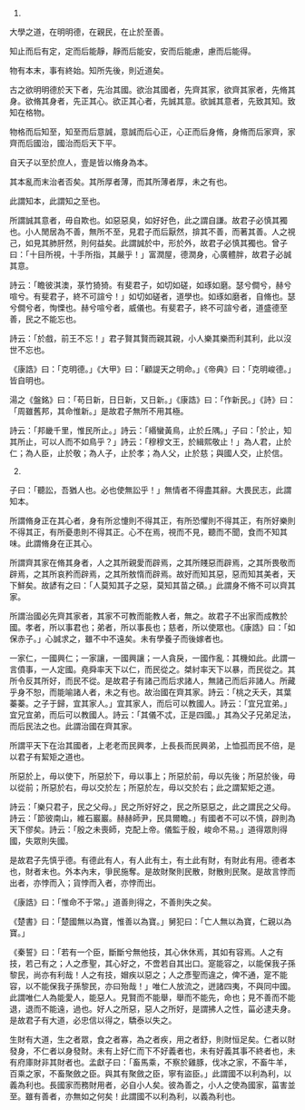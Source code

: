 ﻿1.
大學之道，在明明德，在親民，在止於至善。

知止而后有定，定而后能靜，靜而后能安，安而后能慮，慮而后能得。

物有本末，事有終始。知所先後，則近道矣。

古之欲明明德於天下者，先治其國。欲治其國者，先齊其家，欲齊其家者，先脩其身。欲脩其身者，先正其心。欲正其心者，先誠其意。欲誠其意者，先致其知。致知在格物。

物格而后知至，知至而后意誠，意誠而后心正，心正而后身脩，身脩而后家齊，家齊而后國治，國治而后天下平。

自天子以至於庶人，壹是皆以脩身為本。

其本亂而末治者否矣。其所厚者薄，而其所薄者厚，未之有也。

此謂知本，此謂知之至也。

所謂誠其意者，毋自欺也。如惡惡臭，如好好色，此之謂自謙。故君子必慎其獨也。小人閒居為不善，無所不至，見君子而后厭然，揜其不善，而著其善。人之視己，如見其肺肝然，則何益矣。此謂誠於中，形於外，故君子必慎其獨也。曾子曰：「十目所視，十手所指，其嚴乎！」富潤屋，德潤身，心廣體胖，故君子必誠其意。

詩云：「瞻彼淇澳，菉竹猗猗。有斐君子，如切如磋，如琢如磨。瑟兮僴兮，赫兮喧兮。有斐君子，終不可諠兮！」如切如磋者，道學也。如琢如磨者，自脩也。瑟兮僴兮者，恂慄也。赫兮喧兮者，威儀也。有斐君子，終不可諠兮者，道盛德至善，民之不能忘也。

詩云：「於戲，前王不忘！」君子賢其賢而親其親，小人樂其樂而利其利，此以沒世不忘也。

《康誥》曰：「克明德。」《大甲》曰：「顧諟天之明命。」《帝典》曰：「克明峻德。」皆自明也。

湯之《盤銘》曰：「苟日新，日日新，又日新。」《康誥》曰：「作新民。」《詩》曰：「周雖舊邦，其命惟新。」是故君子無所不用其極。

詩云：「邦畿千里，惟民所止。」詩云：「緡蠻黃鳥，止於丘隅。」子曰：「於止，知其所止，可以人而不如鳥乎？」詩云：「穆穆文王，於緝熙敬止！」為人君，止於仁；為人臣，止於敬；為人子，止於孝；為人父，止於慈；與國人交，止於信。

2.
子曰：「聽訟，吾猶人也。必也使無訟乎！」無情者不得盡其辭。大畏民志，此謂知本。

所謂脩身正在其心者，身有所忿懥則不得其正，有所恐懼則不得其正，有所好樂則不得其正，有所憂患則不得其正。心不在焉，視而不見，聽而不聞，食而不知其味。此謂脩身在正其心。

所謂齊其家在脩其身者，人之其所親愛而辟焉，之其所賤惡而辟焉，之其所畏敬而辟焉，之其所哀矜而辟焉，之其所敖惰而辟焉。故好而知其惡，惡而知其美者，天下鮮矣。故諺有之曰：「人莫知其子之惡，莫知其苗之碩。」此謂身不脩不可以齊其家。

所謂治國必先齊其家者，其家不可教而能教人者，無之。故君子不出家而成教於國。孝者，所以事君也；弟者，所以事長也；慈者，所以使眾也。《康誥》曰：「如保赤子。」心誠求之，雖不中不遠矣。未有學養子而後嫁者也。

一家仁，一國興仁；一家讓，一國興讓；一人貪戾，一國作亂：其機如此。此謂一言僨事，一人定國。堯舜率天下以仁，而民從之。桀紂率天下以暴，而民從之。其所令反其所好，而民不從。是故君子有諸己而后求諸人，無諸己而后非諸人。所藏乎身不恕，而能喻諸人者，未之有也。故治國在齊其家。詩云：「桃之夭夭，其葉蓁蓁。之子于歸，宜其家人。」宜其家人，而后可以教國人。詩云：「宜兄宜弟。」宜兄宜弟，而后可以教國人。詩云：「其儀不忒，正是四國。」其為父子兄弟足法，而后民法之也。此謂治國在齊其家。

所謂平天下在治其國者，上老老而民興孝，上長長而民興弟，上恤孤而民不倍，是以君子有絜矩之道也。

所惡於上，毋以使下，所惡於下，毋以事上；所惡於前，毋以先後；所惡於後，毋以從前；所惡於右，毋以交於左；所惡於左，毋以交於右；此之謂絜矩之道。

詩云：「樂只君子，民之父母。」民之所好好之，民之所惡惡之，此之謂民之父母。詩云：「節彼南山，維石巖巖。赫赫師尹，民具爾瞻。」有國者不可以不慎，辟則為天下僇矣。詩云：「殷之未喪師，克配上帝。儀監于殷，峻命不易。」道得眾則得國，失眾則失國。

是故君子先慎乎德。有德此有人，有人此有土，有土此有財，有財此有用。德者本也，財者末也。外本內末，爭民施奪。是故財聚則民散，財散則民聚。是故言悖而出者，亦悖而入；貨悖而入者，亦悖而出。

《康誥》曰：「惟命不于常。」道善則得之，不善則失之矣。

《楚書》曰：「楚國無以為寶，惟善以為寶。」舅犯曰：「亡人無以為寶，仁親以為寶。」

《秦誓》曰：「若有一个臣，斷斷兮無他技，其心休休焉，其如有容焉。人之有技，若己有之；人之彥聖，其心好之，不啻若自其出口。寔能容之，以能保我子孫黎民，尚亦有利哉！人之有技，媢疾以惡之；人之彥聖而違之，俾不通，寔不能容，以不能保我子孫黎民，亦曰殆哉！」唯仁人放流之，迸諸四夷，不與同中國。此謂唯仁人為能愛人，能惡人。見賢而不能舉，舉而不能先，命也；見不善而不能退，退而不能遠，過也。好人之所惡，惡人之所好，是謂拂人之性，菑必逮夫身。是故君子有大道，必忠信以得之，驕泰以失之。

生財有大道，生之者眾，食之者寡，為之者疾，用之者舒，則財恒足矣。仁者以財發身，不仁者以身發財。未有上好仁而下不好義者也，未有好義其事不終者也，未有府庫財非其財者也。孟獻子曰：「畜馬乘，不察於雞豚，伐冰之家，不畜牛羊，百乘之家，不畜聚斂之臣。與其有聚斂之臣，寧有盜臣。」此謂國不以利為利，以義為利也。長國家而務財用者，必自小人矣。彼為善之，小人之使為國家，菑害並至。雖有善者，亦無如之何矣！此謂國不以利為利，以義為利也。
